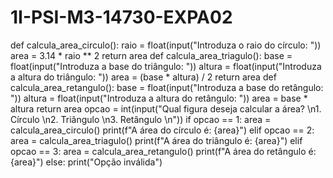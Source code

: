 # 1I-PSI-M3-14730-EXPA02
def calcula_area_circulo():
    raio = float(input("Introduza o raio do círculo: "))
    area = 3.14 * raio ** 2
    return area
def calcula_area_triagulo():
    base = float(input("Introduza a base do triângulo: "))
    altura = float(input("Introduza a altura do triângulo: "))
    area = (base * altura) / 2
    return area
def calcula_area_retangulo():
    base = float(input("Introduza a base do retângulo: "))
    altura = float(input("Introduza a altura do retângulo: "))
    area = base * altura
    return area
opcao = int(input("Qual figura deseja calcular a área? \n1. Círculo \n2. Triângulo \n3. Retângulo \n"))
if opcao == 1:
    area = calcula_area_circulo()
    print(f"A área do círculo é: {area}")
elif opcao == 2:
    area = calcula_area_triagulo()
    print(f"A área do triângulo é: {area}")
elif opcao == 3:
    area = calcula_area_retangulo()
    print(f"A área do retângulo é: {area}")
else:
    print("Opção inválida")
